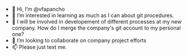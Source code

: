 - 👋 Hi, I’m @vfapancho
- 👀 I’m interested in learning as much as I can about git procedures.
- 🌱 I will be involved in developement of different processes at my new company.   How do I merge the company's git account to my personal one?
- 💞️ I’m looking to collaborate on company project efforts
- 📫 Please just text me.

<!---
vfapancho/vfapancho is a ✨ special ✨ repository because its `README.md` (this file) appears on your GitHub profile.
You can click the Preview link to take a look at your changes.
--->
